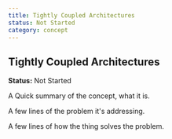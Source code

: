 ```yaml
---
title: Tightly Coupled Architectures
status: Not Started
category: concept
---
```

## Tightly Coupled Architectures

**Status:** Not Started

A Quick summary of the concept, what it is.

A few lines of the problem it's addressing.

A few lines of how the thing solves the problem.

